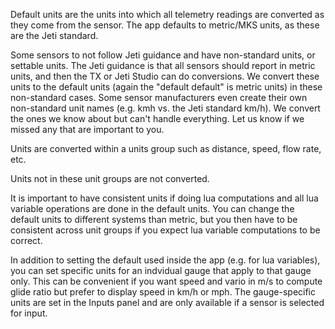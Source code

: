 Default units are the units into which all telemetry readings are converted as
they come from the sensor. The app defaults to metric/MKS units, as these are
the Jeti standard.

Some sensors to not follow Jeti guidance and have non-standard units, or
settable units. The Jeti guidance is that all sensors should report in metric
units, and then the TX or Jeti Studio can do conversions. We convert these units
to the default units (again the "default default" is metric units) in these
non-standard cases. Some sensor manufacturers even create their own non-standard
unit names (e.g. kmh vs. the Jeti standard km/h). We convert the ones we know
about but can't handle everything. Let us know if we missed any that are important to you.


Units are converted within a units group such as distance, speed, flow rate, etc.

Units not in these unit groups are not converted.

It is important to have consistent units if doing lua computations and all lua
variable operations are done in the default units. You can change the default
units to different systems than metric, but you then have to be consistent
across unit groups if you expect lua variable computations to be correct.

In addition to setting the default used inside the app (e.g. for lua variables),
you can set specific units for an indvidual gauge that apply to that gauge
only. This can be convenient if you want speed and vario in m/s to compute glide
ratio but prefer to display speed in km/h or mph. The gauge-specific units are
set in the Inputs panel and are only available if a sensor is selected for
input.

